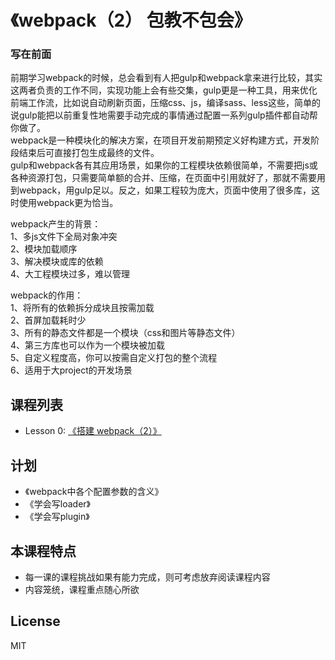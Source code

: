 # 《webpack（2） 包教不包会》

### 写在前面
前期学习webpack的时候，总会看到有人把gulp和webpack拿来进行比较，其实这两者负责的工作不同，实现功能上会有些交集，gulp更是一种工具，用来优化前端工作流，比如说自动刷新页面，压缩css、js，编译sass、less这些，简单的说gulp能把以前重复性地需要手动完成的事情通过配置一系列gulp插件都自动帮你做了。  
webpack是一种模块化的解决方案，在项目开发前期预定义好构建方式，开发阶段结束后可直接打包生成最终的文件。  
gulp和webpack各有其应用场景，如果你的工程模块依赖很简单，不需要把js或各种资源打包，只需要简单额的合并、压缩，在页面中引用就好了，那就不需要用到webpack，用gulp足以。反之，如果工程较为庞大，页面中使用了很多库，这时使用webpack更为恰当。

webpack产生的背景：  
1、多js文件下全局对象冲突  
2、模块加载顺序  
3、解决模块或库的依赖  
4、大工程模块过多，难以管理  

webpack的作用：  
1、将所有的依赖拆分成块且按需加载  
2、首屏加载耗时少  
3、所有的静态文件都是一个模块（css和图片等静态文件）  
4、第三方库也可以作为一个模块被加载  
5、自定义程度高，你可以按需自定义打包的整个流程  
6、适用于大project的开发场景  


## 课程列表

* Lesson 0: [《搭建 webpack（2）》](https://github.com/kingvid-chan/webpack-lessons/tree/master/lesson0)

## 计划

* 《webpack中各个配置参数的含义》
* 《学会写loader》
* 《学会写plugin》

## 本课程特点

* 每一课的课程挑战如果有能力完成，则可考虑放弃阅读课程内容
* 内容笼统，课程重点随心所欲

## License

MIT